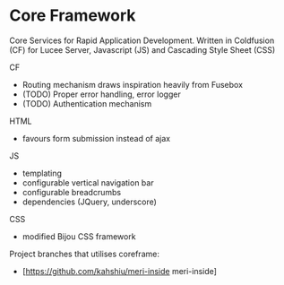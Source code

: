 # Core Framework
Core Services for Rapid Application Development. Written in Coldfusion (CF) for Lucee Server, Javascript (JS) and Cascading Style Sheet (CSS)

CF
- Routing mechanism draws inspiration heavily from Fusebox
- (TODO) Proper error handling, error logger
- (TODO) Authentication mechanism

HTML
- favours form submission instead of ajax

JS
- templating 
- configurable vertical navigation bar
- configurable breadcrumbs
- dependencies (JQuery, underscore)

CSS
- modified Bijou CSS framework

Project branches that utilises coreframe:
- [https://github.com/kahshiu/meri-inside meri-inside]
